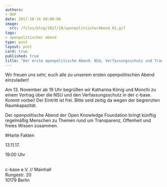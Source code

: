 ```yaml
---
authors: 
- OKF
date: 2017-10-16 08:00:00
image:
  src: /files/blog/2017/10/openpolitischerAbend_01.gif
tags:
- openpolitischer abend
type: post
layout: post
card: true
published: true
title: "Der erste openpolitische Abend: NSU, Verfassungsschutz und Transparenz" 
---
```


Wir freuen uns sehr, euch alle zu unserem ersten openpolitischen Abend einzuladen! 

Am 13. November ab 19 Uhr begrüßen wir Katharina König und Monchi zu einem Vortrag über die NSU und den Verfassungsschutz in der c-base. Kommt vorbei! Der Eintritt ist frei. Bitte seid zeitig da wegen der begrenzten Raumkapazität. 

Der openpolitische Abend der Open Knowledge Foundation bringt künftig regelmäßig Menschen zu Themen rund um Transparenz, Offenheit und freies Wissen zusammen. 

#Harte Fakten

13.11.17. 

19:00 Uhr

<br> c-base e.V. // Mainhall
<br> Rungestr. 20
<br> 10179 Berlin